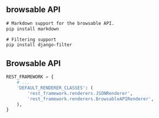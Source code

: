 ## browsable API
```txt
# Markdown support for the browsable API.
pip install markdown       

# Filtering support
pip install django-filter  
```


## Browsable API
```py
REST_FRAMEWORK = {
    # ...
    'DEFAULT_RENDERER_CLASSES': (
        'rest_framework.renderers.JSONRenderer',
        'rest_framework.renderers.BrowsableAPIRenderer',
    ),
}
```

